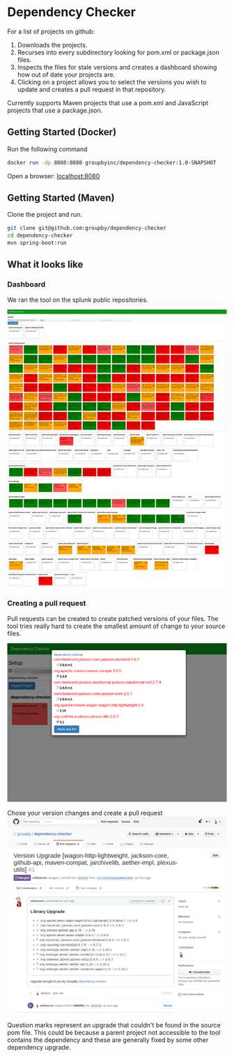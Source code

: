 # Dependency Checker 

For a list of projects on github:

1. Downloads the projects.
2. Recurses into every subdirectory looking for pom.xml or package.json files.
3. Inspects the files for stale versions and creates a dashboard showing how out of date your projects are.
4. Clicking on a project allows you to select the versions you wish to update and creates a pull request in that repository.

Currently supports Maven projects that use a pom.xml and JavaScript projects that use a package.json. 

Getting Started (Docker)
----

Run the following command

```bash
docker run -dp 8080:8080 groupbyinc/dependency-checker:1.0-SNAPSHOT
```

Open a browser: <a href="http://localhost:8080/" target="_blank">localhost:8080</a>

Getting Started (Maven)
---

Clone the project and run.

```bash
git clone git@github.com:groupby/dependency-checker
cd dependency-checker
mvn spring-boot:run
```

What it looks like
----

### Dashboard 

We ran the tool on the splunk public repositories.

![dashboard](/src/main/resources/static/images/dependency-checker1.png)

### Creating a pull request

Pull requests can be created to create patched versions of your files. 
The tool tries really hard to create the smallest amount of change to your source files.  

![PR1](/src/main/resources/static/images/dependency-checker2.png)

Chose your version changes and create a pull request
![PR2](/src/main/resources/static/images/dependency-checker3.png)

Question marks represent an upgrade that couldn't be found in the source pom file.  This could be because a parent project not accessible to the tool contains the dependency and these are generally fixed by some other dependency upgrade.

